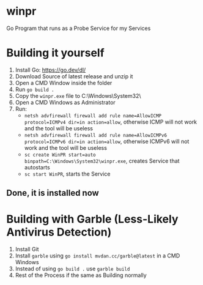 # winpr
Go Program that runs as a Probe Service for my Services

# Building it yourself
1. Install Go: https://go.dev/dl/
2. Download Source of latest release and unzip it
3. Open a CMD Window inside the folder
4. Run `go build .`
5. Copy the `winpr.exe` file to C:\Windows\System32\
6. Open a CMD Windows as Administrator
7. Run:
   - `netsh advfirewall firewall add rule name=AllowICMP protocol=ICMPv4 dir=in action=allow`, otherwise ICMP will not work and the tool will be useless
   - `netsh advfirewall firewall add rule name=AllowICMPv6 protocol=ICMPv6 dir=in action=allow`, otherwise ICMPv6 will not work and the tool will be useless
   - `sc create WinPR start=auto binpath=C:\Windows\System32\winpr.exe`, creates Service that autostarts
   - `sc start WinPR`, starts the Service
## Done, it is installed now


# Building with Garble (Less-Likely Antivirus Detection)
1. Install Git
2. Install `garble` using `go install mvdan.cc/garble@latest` in a CMD Windows
3. Instead of using `go build .` use `garble build`
4. Rest of the Process if the same as Building normally
